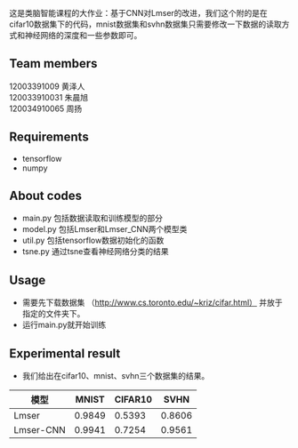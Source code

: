 这是类脑智能课程的大作业：基于CNN对Lmser的改进，我们这个附的是在cifar10数据集下的代码，mnist数据集和svhn数据集只需要修改一下数据的读取方式和神经网络的深度和一些参数即可。

## Team members
12003391009 黄泽人 \
120033910031 朱晨旭 \
120034910065 周扬 


## Requirements
* tensorflow
* numpy

## About codes
* main.py 包括数据读取和训练模型的部分
* model.py 包括Lmser和Lmser_CNN两个模型类
* util.py 包括tensorflow数据初始化的函数
* tsne.py 通过tsne查看神经网络分类的结果 

## Usage
* 需要先下载数据集 （http://www.cs.toronto.edu/~kriz/cifar.html） 并放于指定的文件夹下。
* 运行main.py就开始训练

## Experimental result
* 我们给出在cifar10、mnist、svhn三个数据集的结果。

模型 | MNIST |  CIFAR10| SVHN  
-|-|-|-
Lmser | 0.9849 | 0.5393|0.8606
Lmser-CNN | 0.9941 | 0.7254|0.9561 

